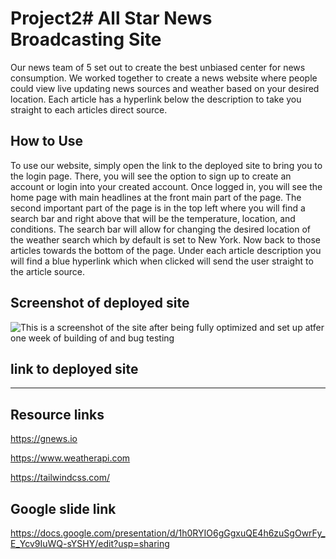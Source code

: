 # Project2# All Star News Broadcasting Site

Our news team of 5 set out to create the best unbiased center for news consumption.
We worked together to create a news website where people could view live updating news sources and weather based on your desired location.
Each article has a hyperlink below the description to take you straight to each articles direct source.

## How to Use

To use our website, simply open the link to the deployed site to bring you to the login page. There, you will see the option to sign up to create an account or login into your created account. Once logged in, you will see the home page with main headlines at the front main part of the page. The second important part of the page is in the top left where you will find a search bar and right above that will be the temperature, location, and conditions. The search bar will allow for changing the desired location of the weather search which by default is set to New York. Now back to those articles towards the bottom of the page. Under each article description you will find a blue hyperlink which when clicked will send the user straight to the article source.

## Screenshot of deployed site

![This is a screenshot of the site after being fully optimized and set up atfer one week of building of and bug testing](/assets/Pictures/FinishedNewsSC.png)

## link to deployed site

** **

## Resource links

https://gnews.io

https://www.weatherapi.com

https://tailwindcss.com/

## Google slide link 

https://docs.google.com/presentation/d/1h0RYIO6gGgxuQE4h6zuSgOwrFy_E_Ycv9IuWQ-sYSHY/edit?usp=sharing



